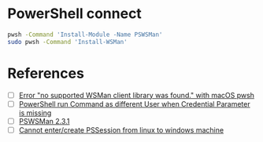 # PowerShell connect


```bash
pwsh -Command 'Install-Module -Name PSWSMan'
sudo pwsh -Command 'Install-WSMan'
```

# References

- [ ] [Error "no supported WSMan client library was found." with macOS pwsh](https://stackoverflow.com/questions/65808121/error-no-supported-wsman-client-library-was-found-with-macos-pwsh)
- [ ] [PowerShell run Command as different User when Credential Parameter is missing](https://stackoverflow.com/questions/70122276/powershell-run-command-as-different-user-when-credential-parameter-is-missing)
- [ ] [PSWSMan 2.3.1](https://www.powershellgallery.com/packages/PSWSMan/2.3.1)
- [ ] [Cannot enter/create PSSession from linux to windows machine](https://github.com/PowerShell/PowerShell/issues/6647)
